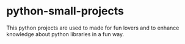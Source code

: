 # python-small-projects
This python projects are used to made for fun lovers and to enhance knowledge about python libraries in a fun way.
